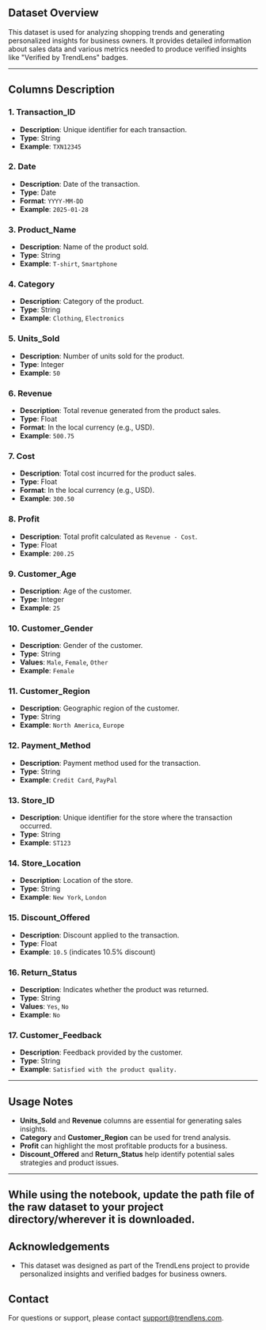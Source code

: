 

## Dataset Overview
This dataset is used for analyzing shopping trends and generating personalized insights for business owners. It provides detailed information about sales data and various metrics needed to produce verified insights like "Verified by TrendLens" badges.

---

## Columns Description

### 1. **Transaction_ID**
- **Description**: Unique identifier for each transaction.
- **Type**: String
- **Example**: `TXN12345`

### 2. **Date**
- **Description**: Date of the transaction.
- **Type**: Date
- **Format**: `YYYY-MM-DD`
- **Example**: `2025-01-28`

### 3. **Product_Name**
- **Description**: Name of the product sold.
- **Type**: String
- **Example**: `T-shirt`, `Smartphone`

### 4. **Category**
- **Description**: Category of the product.
- **Type**: String
- **Example**: `Clothing`, `Electronics`

### 5. **Units_Sold**
- **Description**: Number of units sold for the product.
- **Type**: Integer
- **Example**: `50`

### 6. **Revenue**
- **Description**: Total revenue generated from the product sales.
- **Type**: Float
- **Format**: In the local currency (e.g., USD).
- **Example**: `500.75`

### 7. **Cost**
- **Description**: Total cost incurred for the product sales.
- **Type**: Float
- **Format**: In the local currency (e.g., USD).
- **Example**: `300.50`

### 8. **Profit**
- **Description**: Total profit calculated as `Revenue - Cost`.
- **Type**: Float
- **Example**: `200.25`

### 9. **Customer_Age**
- **Description**: Age of the customer.
- **Type**: Integer
- **Example**: `25`

### 10. **Customer_Gender**
- **Description**: Gender of the customer.
- **Type**: String
- **Values**: `Male`, `Female`, `Other`
- **Example**: `Female`

### 11. **Customer_Region**
- **Description**: Geographic region of the customer.
- **Type**: String
- **Example**: `North America`, `Europe`

### 12. **Payment_Method**
- **Description**: Payment method used for the transaction.
- **Type**: String
- **Example**: `Credit Card`, `PayPal`

### 13. **Store_ID**
- **Description**: Unique identifier for the store where the transaction occurred.
- **Type**: String
- **Example**: `ST123`

### 14. **Store_Location**
- **Description**: Location of the store.
- **Type**: String
- **Example**: `New York`, `London`

### 15. **Discount_Offered**
- **Description**: Discount applied to the transaction.
- **Type**: Float
- **Example**: `10.5` (indicates 10.5% discount)

### 16. **Return_Status**
- **Description**: Indicates whether the product was returned.
- **Type**: String
- **Values**: `Yes`, `No`
- **Example**: `No`

### 17. **Customer_Feedback**
- **Description**: Feedback provided by the customer.
- **Type**: String
- **Example**: `Satisfied with the product quality.`

---

## Usage Notes
- **Units_Sold** and **Revenue** columns are essential for generating sales insights.
- **Category** and **Customer_Region** can be used for trend analysis.
- **Profit** can highlight the most profitable products for a business.
- **Discount_Offered** and **Return_Status** help identify potential sales strategies and product issues.

---
## While using the notebook, update the path file of the raw dataset to your project directory/wherever it is downloaded. 
## Acknowledgements
- This dataset was designed as part of the TrendLens project to provide personalized insights and verified badges for business owners.

## Contact
For questions or support, please contact [support@trendlens.com](mailto:support@trendlens.com).
